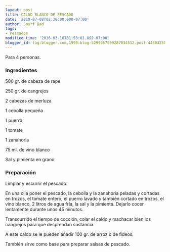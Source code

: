 ```yaml
---
layout: post
title: CALDO BLANCO DE PESCADO
date: '2010-07-08T02:30:00.000-07:00'
author: Smurf Dad
tags:
- Pescados
modified_time: '2016-03-16T01:53:01.892-07:00'
blogger_id: tag:blogger.com,1999:blog-5299957599287034512.post-443032509467779073
---
```


Para 4 personas.

<h3>Ingredientes</h3>

500 gr. de cabeza de rape

250 gr. de cangrejos

2 cabezas de merluza

1 cebolla pequeña

1 puerro

1 tomate

1 zanahoria

75 ml. de vino blanco

Sal y pimienta en grano

<h3>Preparación</h3>

Limpiar y escurrir el pescado.

En una olla poner el pescado, la cebolla y la zanahoria peladas y cortadas en trozos, el tomate entero, el puerro lavado y también cortado en trozos, el vino blanco, 2 litros de agua fría, la sal y la pimienta. Dejarlo cocer lentamente durante unos 45 minutos.

Transcurrido el tiempo de cocción, colar el caldo y machacar bien los cangrejos para que desprendan sustancia.

A este caldo se le pueden añadir 100 gr. de arroz o de fideos.

También sirve como base para preparar salsas de pescado.

